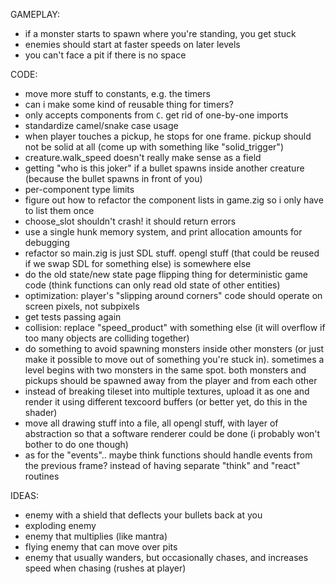 GAMEPLAY:
- if a monster starts to spawn where you're standing, you get stuck
- enemies should start at faster speeds on later levels
- you can't face a pit if there is no space

CODE:
- move more stuff to constants, e.g. the timers
- can i make some kind of reusable thing for timers?
- only accepts components from `C`. get rid of one-by-one imports
- standardize camel/snake case usage
- when player touches a pickup, he stops for one frame. pickup should not be solid at all (come up with something like "solid_trigger")
- creature.walk_speed doesn't really make sense as a field
- getting "who is this joker" if a bullet spawns inside another creature (because the bullet spawns in front of you)
- per-component type limits
- figure out how to refactor the component lists in game.zig so i only have to list them once
- choose_slot shouldn't crash! it should return errors
- use a single hunk memory system, and print allocation amounts for debugging
- refactor so main.zig is just SDL stuff. opengl stuff (that could be reused if we swap SDL for something else) is somewhere else
- do the old state/new state page flipping thing for deterministic game code (think functions can only read old state of other entities)
- optimization: player's "slipping around corners" code should operate on screen pixels, not subpixels
- get tests passing again
- collision: replace "speed_product" with something else (it will overflow if too many objects are colliding together)
- do something to avoid spawning monsters inside other monsters (or just make it possible to move out of something you're stuck in). sometimes a level begins with two monsters in the same spot. both monsters and pickups should be spawned away from the player and from each other
- instead of breaking tileset into multiple textures, upload it as one and render it using different texcoord buffers (or better yet, do this in the shader)
- move all drawing stuff into a file, all opengl stuff, with layer of abstraction so that a software renderer could be done (i probably won't bother to do one though)
- as for the "events".. maybe think functions should handle events from the previous frame? instead of having separate "think" and "react" routines

IDEAS:
- enemy with a shield that deflects your bullets back at you
- exploding enemy
- enemy that multiplies (like mantra)
- flying enemy that can move over pits
- enemy that usually wanders, but occasionally chases, and increases speed when chasing (rushes at player)
